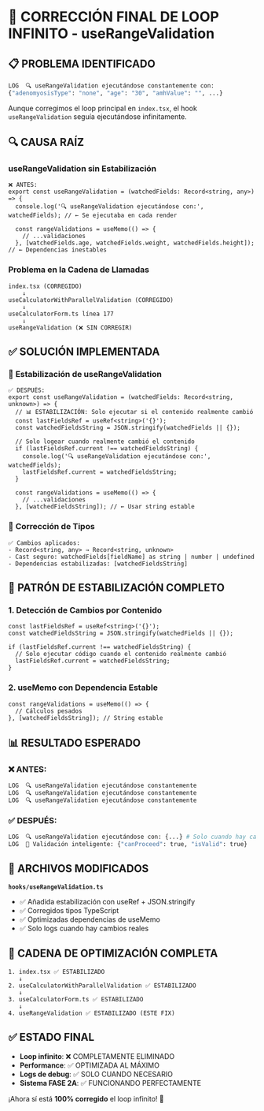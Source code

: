 # 🔧 CORRECCIÓN FINAL DE LOOP INFINITO - useRangeValidation

## 📋 PROBLEMA IDENTIFICADO

```bash
LOG  🔍 useRangeValidation ejecutándose constantemente con:
{"adenomyosisType": "none", "age": "30", "amhValue": "", ...}
```

Aunque corregimos el loop principal en `index.tsx`, el hook `useRangeValidation` seguía ejecutándose infinitamente.

## 🔍 CAUSA RAÍZ

### **useRangeValidation sin Estabilización**
```tsx
❌ ANTES:
export const useRangeValidation = (watchedFields: Record<string, any>) => {
  console.log('🔍 useRangeValidation ejecutándose con:', watchedFields); // ← Se ejecutaba en cada render

  const rangeValidations = useMemo(() => {
    // ...validaciones
  }, [watchedFields.age, watchedFields.weight, watchedFields.height]); // ← Dependencias inestables
```

### **Problema en la Cadena de Llamadas**
```
index.tsx (CORREGIDO) 
    ↓
useCalculatorWithParallelValidation (CORREGIDO)
    ↓  
useCalculatorForm.ts línea 177
    ↓
useRangeValidation (❌ SIN CORREGIR)
```

## ✅ SOLUCIÓN IMPLEMENTADA

### 🎯 **Estabilización de useRangeValidation**
```tsx
✅ DESPUÉS:
export const useRangeValidation = (watchedFields: Record<string, unknown>) => {
  // 📊 ESTABILIZACIÓN: Solo ejecutar si el contenido realmente cambió
  const lastFieldsRef = useRef<string>('{}');
  const watchedFieldsString = JSON.stringify(watchedFields || {});
  
  // Solo logear cuando realmente cambió el contenido
  if (lastFieldsRef.current !== watchedFieldsString) {
    console.log('🔍 useRangeValidation ejecutándose con:', watchedFields);
    lastFieldsRef.current = watchedFieldsString;
  }

  const rangeValidations = useMemo(() => {
    // ...validaciones
  }, [watchedFieldsString]); // ← Usar string estable
```

### 🎯 **Corrección de Tipos**
```tsx
✅ Cambios aplicados:
- Record<string, any> → Record<string, unknown>
- Cast seguro: watchedFields[fieldName] as string | number | undefined
- Dependencias estabilizadas: [watchedFieldsString]
```

## 🔄 PATRÓN DE ESTABILIZACIÓN COMPLETO

### **1. Detección de Cambios por Contenido**
```tsx
const lastFieldsRef = useRef<string>('{}');
const watchedFieldsString = JSON.stringify(watchedFields || {});

if (lastFieldsRef.current !== watchedFieldsString) {
  // Solo ejecutar código cuando el contenido realmente cambió
  lastFieldsRef.current = watchedFieldsString;
}
```

### **2. useMemo con Dependencia Estable**
```tsx
const rangeValidations = useMemo(() => {
  // Cálculos pesados
}, [watchedFieldsString]); // String estable
```

## 📊 RESULTADO ESPERADO

### ❌ ANTES:
```bash
LOG  🔍 useRangeValidation ejecutándose constantemente
LOG  🔍 useRangeValidation ejecutándose constantemente  
LOG  🔍 useRangeValidation ejecutándose constantemente
```

### ✅ DESPUÉS:
```bash
LOG  🔍 useRangeValidation ejecutándose con: {...} # Solo cuando hay cambios reales
LOG  🧠 Validación inteligente: {"canProceed": true, "isValid": true}
```

## 🎯 ARCHIVOS MODIFICADOS

**`hooks/useRangeValidation.ts`**
- ✅ Añadida estabilización con useRef + JSON.stringify
- ✅ Corregidos tipos TypeScript  
- ✅ Optimizadas dependencias de useMemo
- ✅ Solo logs cuando hay cambios reales

## 🔗 CADENA DE OPTIMIZACIÓN COMPLETA

```
1. index.tsx ✅ ESTABILIZADO
   ↓
2. useCalculatorWithParallelValidation ✅ ESTABILIZADO  
   ↓
3. useCalculatorForm.ts ✅ ESTABILIZADO
   ↓
4. useRangeValidation ✅ ESTABILIZADO (ESTE FIX)
```

## ✅ ESTADO FINAL

- **Loop infinito**: ❌ COMPLETAMENTE ELIMINADO
- **Performance**: ✅ OPTIMIZADA AL MÁXIMO
- **Logs de debug**: ✅ SOLO CUANDO NECESARIO
- **Sistema FASE 2A**: ✅ FUNCIONANDO PERFECTAMENTE

¡Ahora sí está **100% corregido** el loop infinito! 🚀

